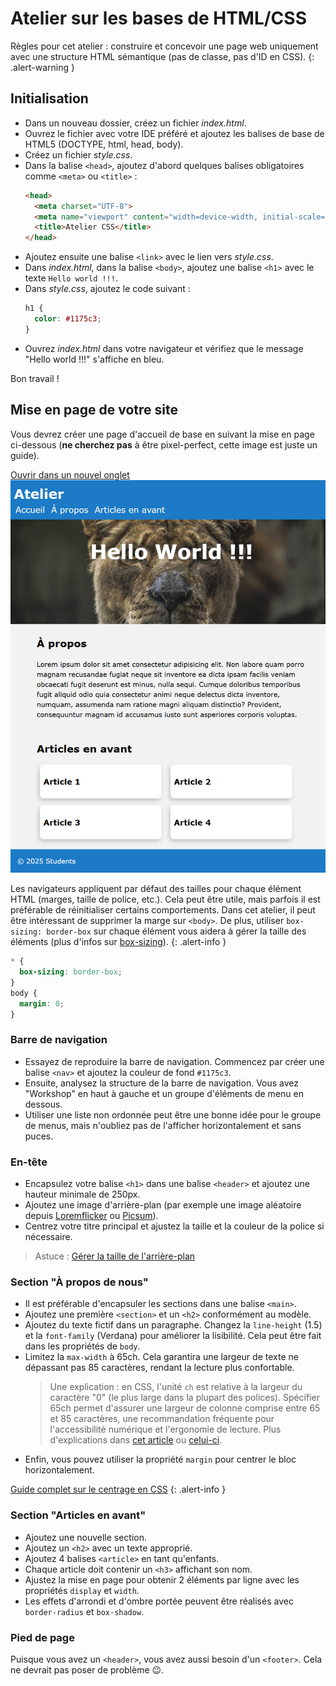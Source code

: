 # Atelier sur les bases de HTML/CSS

Règles pour cet atelier : construire et concevoir une page web uniquement avec une structure HTML sémantique (pas de classe, pas d'ID en CSS).
{: .alert-warning }

## Initialisation

- Dans un nouveau dossier, créez un fichier *index.html*.
- Ouvrez le fichier avec votre IDE préféré et ajoutez les balises de base de HTML5 (DOCTYPE, html, head, body).
- Créez un fichier *style.css*.
- Dans la balise `<head>`, ajoutez d'abord quelques balises obligatoires comme `<meta>` ou `<title>` :
  ```html
  <head>
    <meta charset="UTF-8">
    <meta name="viewport" content="width=device-width, initial-scale=1.0">
    <title>Atelier CSS</title>
  </head>
  ```
- Ajoutez ensuite une balise `<link>` avec le lien vers *style.css*.
- Dans *index.html*, dans la balise `<body>`, ajoutez une balise `<h1>` avec le texte `Hello world !!!`.
- Dans *style.css*, ajoutez le code suivant :
  ```css
  h1 {
    color: #1175c3; 
  }
  ```
- Ouvrez *index.html* dans votre navigateur et vérifiez que le message "Hello world !!!" s'affiche en bleu.

Bon travail !

## Mise en page de votre site

Vous devrez créer une page d'accueil de base en suivant la mise en page ci-dessous (**ne cherchez pas** à être pixel-perfect, cette image est juste un guide).

<a href="./desktop_layout.png" target="_blank">Ouvrir dans un nouvel onglet <i class="bi bi-box-arrow-up-right"></i></a>  
![Mise en page à reproduire](desktop_layout.png)

Les navigateurs appliquent par défaut des tailles pour chaque élément HTML (marges, taille de police, etc.). Cela peut être utile, mais parfois il est préférable de réinitialiser certains comportements. Dans cet atelier, il peut être intéressant de supprimer la marge sur `<body>`. De plus, utiliser `box-sizing: border-box` sur chaque élément vous aidera à gérer la taille des éléments (plus d'infos sur [box-sizing](https://developer.mozilla.org/en-US/docs/Web/CSS/box-sizing)).
{: .alert-info }
```css
* {
  box-sizing: border-box;
}
body {
  margin: 0;
}
```

### Barre de navigation

- Essayez de reproduire la barre de navigation. Commencez par créer une balise `<nav>` et ajoutez la couleur de fond `#1175c3`.
- Ensuite, analysez la structure de la barre de navigation. Vous avez "Workshop" en haut à gauche et un groupe d'éléments de menu en dessous.
- Utiliser une liste non ordonnée peut être une bonne idée pour le groupe de menus, mais n'oubliez pas de l'afficher horizontalement et sans puces.

### En-tête

- Encapsulez votre balise `<h1>` dans une balise `<header>` et ajoutez une hauteur minimale de 250px.
- Ajoutez une image d'arrière-plan (par exemple une image aléatoire depuis [Loremflicker](https://loremflickr.com/1920/600) ou [Picsum](https://picsum.photos/1920/600)).
- Centrez votre titre principal et ajustez la taille et la couleur de la police si nécessaire.

> Astuce : [Gérer la taille de l'arrière-plan](https://developer.mozilla.org/en-US/docs/Web/CSS/background-size)

### Section "À propos de nous"

- Il est préférable d'encapsuler les sections dans une balise `<main>`.
- Ajoutez une première `<section>` et un `<h2>` conformément au modèle.
- Ajoutez du texte fictif dans un paragraphe. Changez la `line-height` (1.5) et la `font-family` (Verdana) pour améliorer la lisibilité. Cela peut être fait dans les propriétés de `body`.
- Limitez la `max-width` à 65ch. Cela garantira une largeur de texte ne dépassant pas 85 caractères, rendant la lecture plus confortable.
  > Une explication : en CSS, l'unité `ch` est relative à la largeur du caractère "0" (le plus large dans la plupart des polices). Spécifier 65ch permet d'assurer une largeur de colonne comprise entre 65 et 85 caractères, une recommandation fréquente pour l'accessibilité numérique et l'ergonomie de lecture. Plus d'explications dans [cet article](https://medium.com/@matuzo/writing-css-with-accessibility-in-mind-8514a0007939) ou [celui-ci](https://www.smashingmagazine.com/2014/09/balancing-line-length-font-size-responsive-web-design/#line-length-measure-and-reading).
- Enfin, vous pouvez utiliser la propriété `margin` pour centrer le bloc horizontalement.

[Guide complet sur le centrage en CSS](https://css-tricks.com/centering-css-complete-guide/)
{: .alert-info }

### Section "Articles en avant"

- Ajoutez une nouvelle section.
- Ajoutez un `<h2>` avec un texte approprié.
- Ajoutez 4 balises `<article>` en tant qu'enfants.
- Chaque article doit contenir un `<h3>` affichant son nom.
- Ajustez la mise en page pour obtenir 2 éléments par ligne avec les propriétés `display` et `width`.
- Les effets d'arrondi et d'ombre portée peuvent être réalisés avec `border-radius` et `box-shadow`.

### Pied de page

Puisque vous avez un `<header>`, vous avez aussi besoin d'un `<footer>`. Cela ne devrait pas poser de problème 😉.
